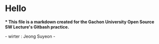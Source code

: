 # Hello
**\* This file is a markdown created for the Gachon University Open Source SW Lecture's Gitbash practice.**  

\- wirter : Jeong Suyeon -

